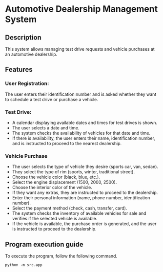 # Automotive Dealership Management System

## Description
This system allows managing test drive requests and vehicle purchases at an automotive dealership.

## Features

### User Registration:
The user enters their identification number and is asked whether they want to schedule a test drive or purchase a vehicle.

### Test Drive:
* A calendar displaying available dates and times for test drives is shown.
* The user selects a date and time.
* The system checks the availability of vehicles for that date and time.
* If there is availability, the user enters their name, identification number, and is instructed to proceed to the nearest dealership.

### Vehicle Purchase
* The user selects the type of vehicle they desire (sports car, van, sedan).
* They select the type of rim (sports, winter, traditional street).
* Choose the vehicle color (black, blue, etc.).
* Select the engine displacement (1500, 2000, 2500).
* Choose the interior color of the vehicle.
* If they want any extras, they are instructed to proceed to the dealership.
* Enter their personal information (name, phone number, identification number).
* Select the payment method (check, cash, transfer, card).
* The system checks the inventory of available vehicles for sale and verifies if the selected vehicle is available.
* If the vehicle is available, the purchase order is generated, and the user is instructed to proceed to the dealership.


## Program execution guide

To execute the program, follow the following command.

```
python -m src.app
```